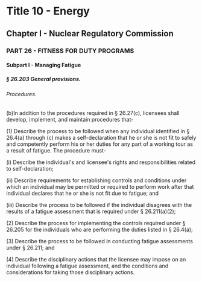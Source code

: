 
# Title 10 - Energy
## Chapter I - Nuclear Regulatory Commission
### PART 26 - FITNESS FOR DUTY PROGRAMS
#### Subpart I - Managing Fatigue
##### § 26.203 General provisions.
###### Procedures.

(b)In addition to the procedures required in § 26.27(c), licensees shall develop, implement, and maintain procedures that-

(1) Describe the process to be followed when any individual identified in § 26.4(a) through (c) makes a self-declaration that he or she is not fit to safely and competently perform his or her duties for any part of a working tour as a result of fatigue. The procedure must-

(i) Describe the individual's and licensee's rights and responsibilities related to self-declaration;

(ii) Describe requirements for establishing controls and conditions under which an individual may be permitted or required to perform work after that individual declares that he or she is not fit due to fatigue; and

(iii) Describe the process to be followed if the individual disagrees with the results of a fatigue assessment that is required under § 26.211(a)(2);

(2) Describe the process for implementing the controls required under § 26.205 for the individuals who are performing the duties listed in § 26.4(a);

(3) Describe the process to be followed in conducting fatigue assessments under § 26.211; and

(4) Describe the disciplinary actions that the licensee may impose on an individual following a fatigue assessment, and the conditions and considerations for taking those disciplinary actions.
